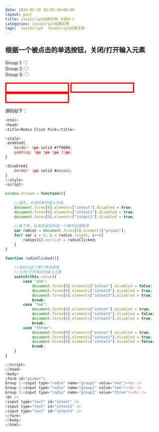 ```yaml
---
date: 2016-05-18 10:26:30+00:00
layout: post
title: JavaScript经典实例 示例9-1
categories: JavaScript经典实例
tags:  JavaScript  JavaScript经典实例
---
```


根据一个被点击的单选按钮，关闭/打开输入元素
----------------

<html>
<head>
<title>Redio Click Pick</title>

<style>
:enabled{
    border: 4px solid #ff0000;
    padding: 5px 5px 5px 15px;
}

:disabled{
    border: 2px solid #cccccc;
}
</style>
<script>

window.onload = function(){
    
    //首先，关闭所有的输入字段
    document.forms[0].elements["intext"].disabled = true;
    document.forms[0].elements["intext2"].disabled = true;
    document.forms[0].elements["intext3"].disabled = true;
    
    //接下来，给单选按钮附加一个事件处理程序
    var radios = document.forms[0].elements["group1"];
    for( var i = 0; i < radios.length; i++){
        radios[i].onclick = radioClicked;
    }
}

function radioClicked(){
    
    //找到点击了哪个单选按钮
    //关闭/打开响应的输入元素
    switch(this.value){
        case "one":
            document.forms[0].elements["intext"].disabled = false;
            document.forms[0].elements["intext2"].disabled = true;
            document.forms[0].elements["intext3"].disabled = true;
            break;
        case "two":
            document.forms[0].elements["intext"].disabled = true;
            document.forms[0].elements["intext2"].disabled = false;
            document.forms[0].elements["intext3"].disabled = true;
            break;
        case "three":
            document.forms[0].elements["intext"].disabled = true;
            document.forms[0].elements["intext2"].disabled = true;
            document.forms[0].elements["intext3"].disabled = false;
            break;
    }
}

</script>
</head>
<body>
<form id="picker">
Group 1:<input type="radio" name="group1" value="one"/><br />
Group 2:<input type="radio" name="group1" value="two"/><br />
Group 3:<input type="radio" name="group1" value="three"/><br />
<br />
<input type="text" id="intext" />
<input type="text" id="intext2" />
<input type="text" id="intext3" />
</form>
</body>
</html>

源码如下：

``` javascript
<html>
<head>
<title>Redio Click Pick</title>

<style>
:enabled{
    border: 4px solid #ff0000;
    padding: 5px 5px 5px 15px;
}

:disabled{
    border: 2px solid #cccccc;
}
</style>
<script>

window.onload = function(){
    
    //首先，关闭所有的输入字段
    document.forms[0].elements["intext"].disabled = true;
    document.forms[0].elements["intext2"].disabled = true;
    document.forms[0].elements["intext3"].disabled = true;
    
    //接下来，给单选按钮附加一个事件处理程序
    var radios = document.forms[0].elements["group1"];
    for( var i = 0; i < radios.length; i++){
        radios[i].onclick = radioClicked;
    }
}

function radioClicked(){
    
    //找到点击了哪个单选按钮
    //关闭/打开响应的输入元素
    switch(this.value){
        case "one":
            document.forms[0].elements["intext"].disabled = false;
            document.forms[0].elements["intext2"].disabled = true;
            document.forms[0].elements["intext3"].disabled = true;
            break;
        case "two":
            document.forms[0].elements["intext"].disabled = true;
            document.forms[0].elements["intext2"].disabled = false;
            document.forms[0].elements["intext3"].disabled = true;
            break;
        case "three":
            document.forms[0].elements["intext"].disabled = true;
            document.forms[0].elements["intext2"].disabled = true;
            document.forms[0].elements["intext3"].disabled = false;
            break;
    }
}

</script>
</head>
<body>
<form id="picker">
Group 1:<input type="radio" name="group1" value="one"/><br />
Group 2:<input type="radio" name="group1" value="two"/><br />
Group 3:<input type="radio" name="group1" value="three"/><br />
<br />
<input type="text" id="intext" />
<input type="text" id="intext2" />
<input type="text" id="intext3" />
</form>
</body>
</html>
``` 
